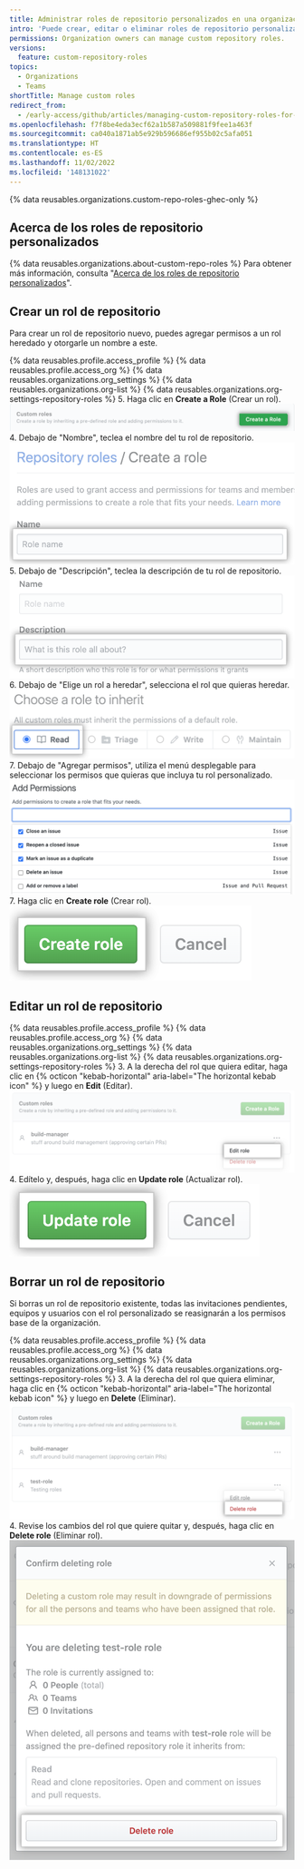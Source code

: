 ```yaml
---
title: Administrar roles de repositorio personalizados en una organización
intro: 'Puede crear, editar o eliminar roles de repositorio personalizados para tu organización.'
permissions: Organization owners can manage custom repository roles.
versions:
  feature: custom-repository-roles
topics:
  - Organizations
  - Teams
shortTitle: Manage custom roles
redirect_from:
  - /early-access/github/articles/managing-custom-repository-roles-for-an-organization
ms.openlocfilehash: f7f8be4eda3ecf62a1b587a509881f9fee1a463f
ms.sourcegitcommit: ca040a1871ab5e929b596686ef955b02c5afa051
ms.translationtype: HT
ms.contentlocale: es-ES
ms.lasthandoff: 11/02/2022
ms.locfileid: '148131022'
---
```

{% data reusables.organizations.custom-repo-roles-ghec-only %}

## Acerca de los roles de repositorio personalizados

{% data reusables.organizations.about-custom-repo-roles %} Para obtener más información, consulta "[Acerca de los roles de repositorio personalizados](/organizations/managing-peoples-access-to-your-organization-with-roles/about-custom-repository-roles)".

## Crear un rol de repositorio

Para crear un rol de repositorio nuevo, puedes agregar permisos a un rol heredado y otorgarle un nombre a este.

{% data reusables.profile.access_profile %} {% data reusables.profile.access_org %} {% data reusables.organizations.org_settings %} {% data reusables.organizations.org-list %} {% data reusables.organizations.org-settings-repository-roles %}
5. Haga clic en **Create a Role** (Crear un rol).
  ![Captura de pantalla del botón "Crear un rol"](/assets/images/help/organizations/repository-role-create-role.png)
4. Debajo de "Nombre", teclea el nombre del tu rol de repositorio.
  ![Campo en el cual se escribe el nombre del rol del repositorio](/assets/images/help/organizations/repository-role-name.png)
5. Debajo de "Descripción", teclea la descripción de tu rol de repositorio.
  ![Campo en el cual se escribe la descripción del rol de repositorio](/assets/images/help/organizations/repository-role-description.png)
6. Debajo de "Elige un rol a heredar", selecciona el rol que quieras heredar.
  ![Selección de la opción de rol base para el rol de repositorio](/assets/images/help/organizations/repository-role-base-role-option.png)
7. Debajo de "Agregar permisos", utiliza el menú desplegable para seleccionar los permisos que quieras que incluya tu rol personalizado.
  ![Selección de los niveles de permiso desde el menú desplegable del rol de repositorio](/assets/images/help/organizations/repository-role-drop-down.png)
7. Haga clic en **Create role** (Crear rol).
  ![Confirmación de la creación de un rol de repositorio](/assets/images/help/organizations/repository-role-creation-confirm.png)

## Editar un rol de repositorio

{% data reusables.profile.access_profile %} {% data reusables.profile.access_org %} {% data reusables.organizations.org_settings %} {% data reusables.organizations.org-list %} {% data reusables.organizations.org-settings-repository-roles %}
3. A la derecha del rol que quiera editar, haga clic en {% octicon "kebab-horizontal" aria-label="The horizontal kebab icon" %} y luego en **Edit** (Editar).
  ![Opción de editar en el menú desplegable de los roles de repositorio](/assets/images/help/organizations/repository-role-edit-setting.png)
4. Edítelo y, después, haga clic en **Update role** (Actualizar rol).
  ![Campos de editar y actualizar roles de repositorio](/assets/images/help/organizations/repository-role-update.png)

## Borrar un rol de repositorio

Si borras un rol de repositorio existente, todas las invitaciones pendientes, equipos y usuarios con el rol personalizado se reasignarán a los permisos base de la organización.

{% data reusables.profile.access_profile %} {% data reusables.profile.access_org %} {% data reusables.organizations.org_settings %} {% data reusables.organizations.org-list %} {% data reusables.organizations.org-settings-repository-roles %}
3. A la derecha del rol que quiera eliminar, haga clic en {% octicon "kebab-horizontal" aria-label="The horizontal kebab icon" %} y luego en **Delete** (Eliminar).
  ![Opción de editar en el menú desplegable de los roles de repositorio](/assets/images/help/organizations/repository-role-delete-setting.png)
4. Revise los cambios del rol que quiere quitar y, después, haga clic en **Delete role** (Eliminar rol).
  ![Confirmación de la eliminación de un rol de repositorio](/assets/images/help/organizations/repository-role-delete-confirm.png)
